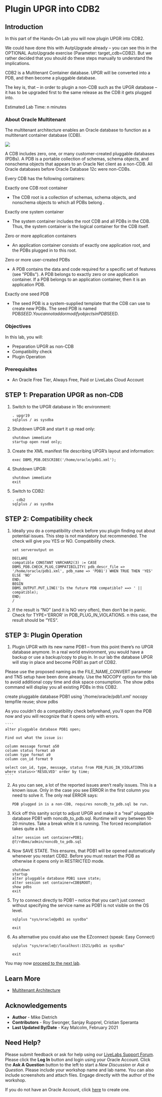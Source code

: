 # Plugin UPGR into CDB2

## Introduction

In this part of the Hands-On Lab you will now plugin UPGR into CDB2.

We could have done this with AutpUpgrade already – you can see this in the OPTIONAL AutoUpgrade exercise (Parameter: target_cdb=CDB2). But we rather decided that you should do these steps manually to understand the implications.

CDB2 is a Multitenant Container database. UPGR will be converted into a PDB, and then become a pluggable database.

The key is, that – in order to plugin a non-CDB such as the UPGR database – it has to be upgraded first to the same release as the CDB it gets plugged into.

Estimated Lab Time: n minutes

### About Oracle Multitenant
The multitenant architecture enables an Oracle database to function as a multitenant container database (CDB).

![](./images/containers.png " ")

A CDB includes zero, one, or many customer-created pluggable databases (PDBs). A PDB is a portable collection of schemas, schema objects, and nonschema objects that appears to an Oracle Net client as a non-CDB. All Oracle databases before Oracle Database 12c were non-CDBs. 

Every CDB has the following containers:

Exactly one CDB root container 

- The CDB root is a collection of schemas, schema objects, and nonschema objects to which all PDBs belong .

Exactly one system container

- The system container includes the root CDB and all PDBs in the CDB. Thus, the system container is the logical container for the CDB itself.

Zero or more application containers

- An application container consists of exactly one application root, and the PDBs plugged in to this root. 

Zero or more user-created PDBs

- A PDB contains the data and code required for a specific set of features (see "PDBs"). A PDB belongs to exactly zero or one application container. If a PDB belongs to an application container, then it is an application PDB. 

Exactly one seed PDB

- The seed PDB is a system-supplied template that the CDB can use to create new PDBs. The seed PDB is named PDB$SEED. You cannot add or modify objects in PDB$SEED.

### Objectives

In this lab, you will:
* Preparation UPGR as non-CDB
* Compatibility check
* Plugin Operation

### Prerequisites
* An Oracle Free Tier, Always Free, Paid or LiveLabs Cloud Account

## **STEP 1**: Preparation UPGR as non-CDB

1. Switch to the UPGR database in 18c environment:

    ````
    . upgr19
    sqlplus / as sysdba
    ````

2. Shutdown UPGR and start it up read only:

    ````
    shutdown immediate
    startup open read only;
    ````

3. Create the XML manifest file describing UPGR’s layout and information:

    ````
    exec DBMS_PDB.DESCRIBE('/home/oracle/pdb1.xml');
    ````

4. Shutdown UPGR:

    ````
    shutdown immediate
    exit
    ````

5. Switch to CDB2:

    ````
    . cdb2
    sqlplus / as sysdba
    ````

## **STEP 2**: Compatibility check

1. Ideally you do a compatibility check before you plugin finding out about potential issues. This step is not mandatory but recommended. The check will give you YES or NO.  Compatibility check.

    ````
    set serveroutput on

    DECLARE
    compatible CONSTANT VARCHAR2(3) := CASE DBMS_PDB.CHECK_PLUG_COMPATIBILITY( pdb_descr_file => '/home/oracle/pdb1.xml', pdb_name => 'PDB1') WHEN TRUE THEN 'YES' ELSE 'NO'
    END;
    BEGIN
    DBMS_OUTPUT.PUT_LINE('Is the future PDB compatible? ==> ' || compatible);
    END;
    /
    ````

2. If the result is “NO” (and it is NO very often), then don’t be in panic. Check for TYPE='ERROR' in PDB_PLUG_IN_VIOLATIONS. n this case, the result should be “YES“.

## **STEP 3**: Plugin Operation

1. Plugin UPGR with its new name PDB1 – from this point there’s no UPGR database anymore. In a real world environment, you would have a backup or use a backup/copy to plug in. In our lab the database UPGR will stay in place and become PDB1 as part of CDB2.

Please use the proposed naming as the FILE_NAME_CONVERT parameter and TNS setup have been done already.
Use the NOCOPY option for this lab to avoid additional copy time and disk space consumption. The show pdbs command will display you all existing PDBs in this CDB2.

create pluggable database PDB1 using '/home/oracle/pdb1.xml' nocopy tempfile reuse;
show pdbs

As you couldn’t do a compatibility check beforehand, you’ll open the PDB now and you will recognize that it opens only with errors.

    ````
    alter pluggable database PDB1 open;

    Find out what the issue is:

    column message format a50
    column status format a9
    column type format a9
    column con_id format 9

    select con_id, type, message, status from PDB_PLUG_IN_VIOLATIONS
    where status<>'RESOLVED' order by time;
    ````

2. As you can see, a lot of the reported issues aren’t really issues. This is a known issue. Only in the case you see ERROR in the first column you need to solve it.  The only real ERROR says:

    ````
    PDB plugged in is a non-CDB, requires noncdb_to_pdb.sql be run.
    ````

3. Kick off this sanity script to adjust UPGR and make it a “real” pluggable database PDB1 with noncdb_to_pdb.sql. Runtime will vary between 10-20 minutes. Take a break while it is running. The forced recompilation takes quite a bit.

    ````
    alter session set container=PDB1;
    @?/rdbms/admin/noncdb_to_pdb.sql
    ````

4. Now SAVE STATE. This ensures, that PDB1 will be opened automatically whenever you restart CDB2. Before you must restart the PDB as otherwise it opens only in RESTRICTED mode.

    ````
    shutdown
    startup
    alter pluggable database PDB1 save state;
    alter session set container=CDB$ROOT;
    show pdbs
    exit
    ````

5. Try to connect directly to PDB1 – notice that you can’t just connect without specifying the service name as PDB1 is not visible on the OS level.

    ````
    sqlplus "sys/oracle@pdb1 as sysdba"

    exit
    ````

6. As alternative you could also use the EZconnect (speak: Easy Connect)

    ````
    sqlplus "sys/oracle@//localhost:1521/pdb1 as sysdba"

    exit
    ````

You may now [proceed to the next lab](#next).

## Learn More

* [Multitenant Architecture](https://docs.oracle.com/en/database/oracle/oracle-database/19/multi/introduction-to-the-multitenant-architecture.html#GUID-267F7D12-D33F-4AC9-AA45-E9CD671B6F22)

## Acknowledgements
* **Author** - Mike Dietrich
* **Contributors** -  Roy Swonger, Sanjay Rupprel, Cristian Speranta
* **Last Updated By/Date** - Kay Malcolm, February 2021

## Need Help?
Please submit feedback or ask for help using our [LiveLabs Support Forum](https://community.oracle.com/tech/developers/categories/livelabsdiscussions). Please click the **Log In** button and login using your Oracle Account. Click the **Ask A Question** button to the left to start a *New Discussion* or *Ask a Question*.  Please include your workshop name and lab name.  You can also include screenshots and attach files.  Engage directly with the author of the workshop.

If you do not have an Oracle Account, click [here](https://profile.oracle.com/myprofile/account/create-account.jspx) to create one.
